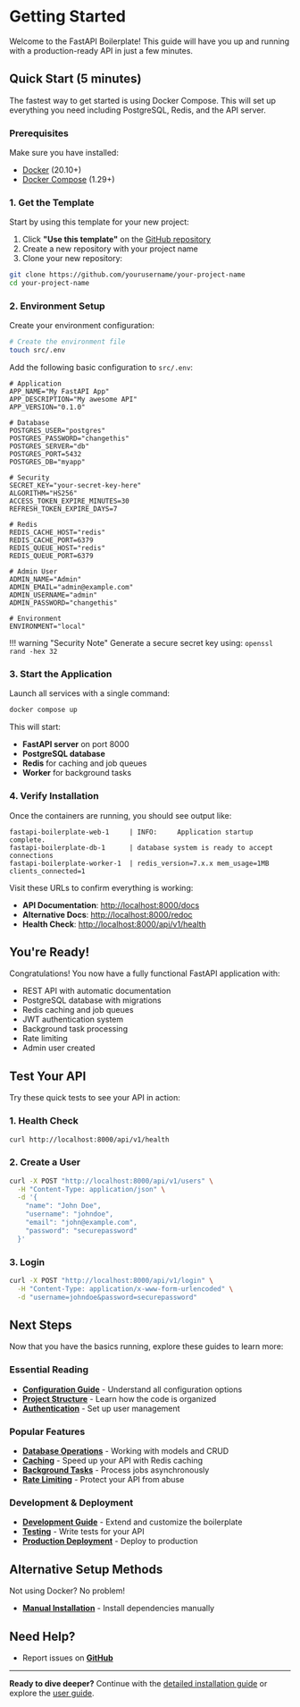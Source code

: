 # Getting Started

Welcome to the FastAPI Boilerplate! This guide will have you up and running with a production-ready API in just a few minutes.

## Quick Start (5 minutes)

The fastest way to get started is using Docker Compose. This will set up everything you need including PostgreSQL, Redis, and the API server.

### Prerequisites

Make sure you have installed:

- [Docker](https://docs.docker.com/get-docker/) (20.10+)
- [Docker Compose](https://docs.docker.com/compose/install/) (1.29+)

### 1. Get the Template

Start by using this template for your new project:

1. Click **"Use this template"** on the [GitHub repository](https://github.com/benavlabs/fastapi-boilerplate)
1. Create a new repository with your project name
1. Clone your new repository:

```bash
git clone https://github.com/yourusername/your-project-name
cd your-project-name
```

### 2. Environment Setup

Create your environment configuration:

```bash
# Create the environment file
touch src/.env
```

Add the following basic configuration to `src/.env`:

```env
# Application
APP_NAME="My FastAPI App"
APP_DESCRIPTION="My awesome API"
APP_VERSION="0.1.0"

# Database
POSTGRES_USER="postgres"
POSTGRES_PASSWORD="changethis"
POSTGRES_SERVER="db"
POSTGRES_PORT=5432
POSTGRES_DB="myapp"

# Security
SECRET_KEY="your-secret-key-here"
ALGORITHM="HS256"
ACCESS_TOKEN_EXPIRE_MINUTES=30
REFRESH_TOKEN_EXPIRE_DAYS=7

# Redis
REDIS_CACHE_HOST="redis"
REDIS_CACHE_PORT=6379
REDIS_QUEUE_HOST="redis"
REDIS_QUEUE_PORT=6379

# Admin User
ADMIN_NAME="Admin"
ADMIN_EMAIL="admin@example.com"
ADMIN_USERNAME="admin"
ADMIN_PASSWORD="changethis"

# Environment
ENVIRONMENT="local"
```

!!! warning "Security Note" Generate a secure secret key using: `openssl rand -hex 32`

### 3. Start the Application

Launch all services with a single command:

```bash
docker compose up
```

This will start:

- **FastAPI server** on port 8000
- **PostgreSQL database**
- **Redis** for caching and job queues
- **Worker** for background tasks

### 4. Verify Installation

Once the containers are running, you should see output like:

```
fastapi-boilerplate-web-1     | INFO:     Application startup complete.
fastapi-boilerplate-db-1      | database system is ready to accept connections
fastapi-boilerplate-worker-1  | redis_version=7.x.x mem_usage=1MB clients_connected=1
```

Visit these URLs to confirm everything is working:

- **API Documentation**: [http://localhost:8000/docs](http://localhost:8000/docs)
- **Alternative Docs**: [http://localhost:8000/redoc](http://localhost:8000/redoc)
- **Health Check**: [http://localhost:8000/api/v1/health](http://localhost:8000/api/v1/health)

## You're Ready!

Congratulations! You now have a fully functional FastAPI application with:

- REST API with automatic documentation
- PostgreSQL database with migrations
- Redis caching and job queues
- JWT authentication system
- Background task processing
- Rate limiting
- Admin user created

## Test Your API

Try these quick tests to see your API in action:

### 1. Health Check

```bash
curl http://localhost:8000/api/v1/health
```

### 2. Create a User

```bash
curl -X POST "http://localhost:8000/api/v1/users" \
  -H "Content-Type: application/json" \
  -d '{
    "name": "John Doe",
    "username": "johndoe",
    "email": "john@example.com",
    "password": "securepassword"
  }'
```

### 3. Login

```bash
curl -X POST "http://localhost:8000/api/v1/login" \
  -H "Content-Type: application/x-www-form-urlencoded" \
  -d "username=johndoe&password=securepassword"
```

## Next Steps

Now that you have the basics running, explore these guides to learn more:

### Essential Reading

- **[Configuration Guide](configuration.md)** - Understand all configuration options
- **[Project Structure](../user-guide/project-structure.md)** - Learn how the code is organized
- **[Authentication](../user-guide/authentication/index.md)** - Set up user management

### Popular Features

- **[Database Operations](../user-guide/database/index.md)** - Working with models and CRUD
- **[Caching](../user-guide/caching/index.md)** - Speed up your API with Redis caching
- **[Background Tasks](../user-guide/background-tasks/index.md)** - Process jobs asynchronously
- **[Rate Limiting](../user-guide/rate-limiting/index.md)** - Protect your API from abuse

### Development & Deployment

- **[Development Guide](../user-guide/development.md)** - Extend and customize the boilerplate
- **[Testing](../user-guide/testing.md)** - Write tests for your API
- **[Production Deployment](../user-guide/production.md)** - Deploy to production

## Alternative Setup Methods

Not using Docker? No problem!

- **[Manual Installation](installation.md)** - Install dependencies manually

## Need Help?

- Report issues on **[GitHub](https://github.com/benavlabs/fastapi-boilerplate/issues)**

______________________________________________________________________

**Ready to dive deeper?** Continue with the [detailed installation guide](installation.md) or explore the [user guide](../user-guide/index.md).

